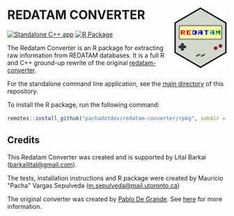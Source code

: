 # REDATAM CONVERTER <img src="man/figures/logo.svg" align="right" height="139" alt="" />

[![Standalone C++ app](https://github.com/pachadotdev/redatam-converter/actions/workflows/build-binaries.yml/badge.svg)](https://github.com/pachadotdev/redatam-converter/actions/workflows/build-binaries.yml)
[![R Package](https://github.com/pachadotdev/redatam-converter/actions/workflows/build-rpkg.yml/badge.svg)](https://github.com/pachadotdev/redatam-converter/actions/workflows/build-rpkg.yml)

The Redatam Converter is an R package for extracting raw information from REDATAM databases.
It is a full R and C++ ground-up rewrite of the original [redatam-converter](https://github.com/discontinuos/redatam-converter/blob/master/README-EN.md).

For the standalone command line application, see the [main directory](https://github.com/pachadotdev/redatam-converter/) of this repository.

To install the R package, run the following command:

```r
remotes::install_github("pachadotdev/redatam-converter/rpkg", subdir = "rpkg")
```

## Credits

This Redatam Converter was created and is supported by Lital Barkai (barkailital@gmail.com).

The tests, installation instructions and R package were created by Mauricio "Pacha" Vargas Sepulveda (m.sepulveda@mail.utoronto.ca)

The original converter was created by [Pablo De Grande](https://github.com/discontinuos). See [here](https://www.scielo.org.mx/scielo.php?script=sci_arttext&pid=S0186-72102016000300811) for more information.
